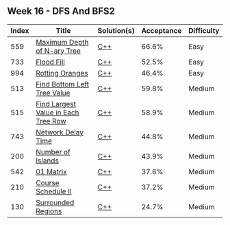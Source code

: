 ## Week 16 - DFS And BFS2
Index|Title|Solution(s)|Acceptance|Difficulty
-|-|-|-|-
559|[Maximum Depth of N-ary Tree](https://leetcode.com/problems/maximum-depth-of-n-ary-tree)|[C++](./559.maximum-depth-of-n-ary-tree.cpp)|66.6%|Easy
733|[Flood Fill](https://leetcode.com/problems/flood-fill)|[C++](./733.flood-fill.cpp)|52.5%|Easy
994|[Rotting Oranges](https://leetcode.com/problems/rotting-oranges)|[C++](./994.rotting-oranges.cpp)|46.4%|Easy
513|[Find Bottom Left Tree Value](https://leetcode.com/problems/find-bottom-left-tree-value)|[C++](./513.find-bottom-left-tree-value.cpp)|59.8%|Medium
515|[Find Largest Value in Each Tree Row](https://leetcode.com/problems/find-largest-value-in-each-tree-row)|[C++](./515.find-largest-value-in-each-tree-row.cpp)|58.9%|Medium
743|[Network Delay Time](https://leetcode.com/problems/network-delay-time)|[C++](./743.network-delay-time.cpp)|44.8%|Medium
200|[Number of Islands](https://leetcode.com/problems/number-of-islands)|[C++](./200.number-of-islands.cpp)|43.9%|Medium
542|[01 Matrix](https://leetcode.com/problems/01-matrix)|[C++](./542.01-matrix.cpp)|37.6%|Medium
210|[Course Schedule II](https://leetcode.com/problems/course-schedule-ii)|[C++](./210.course-schedule-ii.cpp)|37.2%|Medium
130|[Surrounded Regions](https://leetcode.com/problems/surrounded-regions)|[C++](./130.surrounded-regions.cpp)|24.7%|Medium
